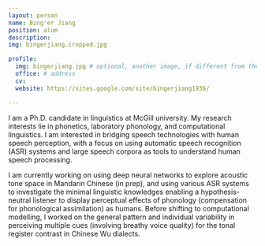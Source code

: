 ```yaml
---
layout: person
name: Bing'er Jiang
position: alum
description:
img: bingerjiang.cropped.jpg

profile:
  img: bingerjiang.jpg # optional, another image, if different from the one on the people page
  office: # address
  cv:
  website: https://sites.google.com/site/bingerjiang1936/

---
```


I am a Ph.D. candidate in linguistics at McGill university. My research interests lie in phonetics, laboratory phonology, and computational linguistics. I am interested in bridging speech technologies with human speech perception, with a focus on using automatic speech recognition (ASR) systems and large speech corpora as tools to understand human speech processing. 

I am currently working on using deep neural networks to explore acoustic tone space in Mandarin Chinese (in prep), and using various ASR systems to investigate the minimal linguistic knowledges enabling a hypothesis-neutral listener to display perceptual effects of phonology (compensation for phonological assimilation) as humans. Before shifting to computational modelling, I worked on the general pattern and individual variability in perceiving multiple cues (involving breathy voice quality) for the tonal register contrast in Chinese Wu dialects.